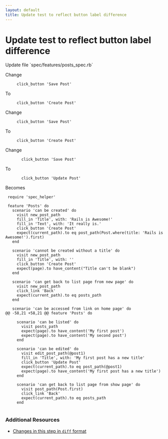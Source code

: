 ```yaml
---
layout: default
title: Update test to reflect button label difference
---
```


<h1 id="main">Update test to reflect button label difference</h1>
Update file `spec/features/posts_spec.rb`

Change
<pre><code>     click_button &#39;Save Post&#39;</code></pre>


To
<pre><code>     click_button &#39;Create Post&#39;</code></pre>


Change
<pre><code>     click_button &#39;Save Post&#39;</code></pre>


To
<pre><code>     click_button &#39;Create Post&#39;</code></pre>


Change
<pre><code>       click_button &#39;Save Post&#39;</code></pre>


To
<pre><code>       click_button &#39;Update Post&#39;</code></pre>


Becomes
<pre><code> require &#39;spec_helper&#39;
&nbsp;
 feature &#39;Posts&#39; do
   scenario &#39;can be created&#39; do
     visit new_post_path
     fill_in &#39;Title&#39;, with: &#39;Rails is Awesome!&#39;
     fill_in &#39;Text&#39;, with: &#39;It really is.&#39;
     click_button &#39;Create Post&#39;
     expect(current_path).to eq post_path(Post.where(title: &#39;Rails is Awesome!&#39;).first)
   end
&nbsp;
   scenario &#39;cannot be created without a title&#39; do
     visit new_post_path
     fill_in &#39;Title&#39;, with: &#39;&#39;
     click_button &#39;Create Post&#39;
     expect(page).to have_content(&quot;Title can&#39;t be blank&quot;)
   end
&nbsp;
   scenario &#39;can get back to list page from new page&#39; do
     visit new_post_path
     click_link &#39;Back&#39;
     expect(current_path).to eq posts_path
   end
&nbsp;
   scenario &#39;can be accessed from link on home page&#39; do
@@ -58,21 +58,21 @@ feature &#39;Posts&#39; do
&nbsp;
     scenario &#39;can be listed&#39; do
       visit posts_path
       expect(page).to have_content(&#39;My first post&#39;)
       expect(page).to have_content(&#39;My second post&#39;)
     end
&nbsp;
     scenario &#39;can be edited&#39; do
       visit edit_post_path(@post1)
       fill_in &#39;Title&#39;, with: &#39;My first post has a new title&#39;
       click_button &#39;Update Post&#39;
       expect(current_path).to eq post_path(@post1)
       expect(page).to have_content(&#39;My first post has a new title&#39;)
     end
&nbsp;
     scenario &#39;can get back to list page from show page&#39; do
       visit post_path(Post.first)
       click_link &#39;Back&#39;
       expect(current_path).to eq posts_path
     end
&nbsp;
</code></pre>



### Additional Resources

* [Changes in this step in `diff` format](https://github.com/software-academy/rails_getting_started_bdd/commit/42706a4b8bab70d68d5221df3a9f273ce161d488)

